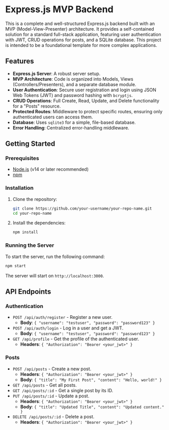 # Express.js MVP Backend

This is a complete and well-structured Express.js backend built with an MVP (Model-View-Presenter) architecture. It provides a self-contained solution for a standard full-stack application, featuring user authentication with JWT, CRUD operations for posts, and a SQLite database. This project is intended to be a foundational template for more complex applications.

## Features

-   **Express.js Server**: A robust server setup.
-   **MVP Architecture**: Code is organized into Models, Views (Controllers/Presenters), and a separate database module.
-   **User Authentication**: Secure user registration and login using JSON Web Tokens (JWT) and password hashing with `bcryptjs`.
-   **CRUD Operations**: Full Create, Read, Update, and Delete functionality for a "Posts" resource.
-   **Protected Routes**: Middleware to protect specific routes, ensuring only authenticated users can access them.
-   **Database**: Uses `sqlite3` for a simple, file-based database.
-   **Error Handling**: Centralized error-handling middleware.

## Getting Started

### Prerequisites

-   [Node.js](https://nodejs.org/) (v14 or later recommended)
-   [npm](https://www.npmjs.com/)

### Installation

1.  Clone the repository:
    ```bash
    git clone https://github.com/your-username/your-repo-name.git
    cd your-repo-name
    ```

2.  Install the dependencies:
    ```bash
    npm install
    ```

### Running the Server

To start the server, run the following command:

```bash
npm start
```

The server will start on `http://localhost:3000`.

## API Endpoints

### Authentication

-   `POST /api/auth/register` - Register a new user.
    -   **Body**: `{ "username": "testuser", "password": "password123" }`
-   `POST /api/auth/login` - Log in a user and get a JWT.
    -   **Body**: `{ "username": "testuser", "password": "password123" }`
-   `GET /api/profile` - Get the profile of the authenticated user.
    -   **Headers**: `{ "Authorization": "Bearer <your_jwt>" }`

### Posts

-   `POST /api/posts` - Create a new post.
    -   **Headers**: `{ "Authorization": "Bearer <your_jwt>" }`
    -   **Body**: `{ "title": "My First Post", "content": "Hello, world!" }`
-   `GET /api/posts` - Get all posts.
-   `GET /api/posts/:id` - Get a single post by its ID.
-   `PUT /api/posts/:id` - Update a post.
    -   **Headers**: `{ "Authorization": "Bearer <your_jwt>" }`
    -   **Body**: `{ "title": "Updated Title", "content": "Updated content." }`
-   `DELETE /api/posts/:id` - Delete a post.
    -   **Headers**: `{ "Authorization": "Bearer <your_jwt>" }`
